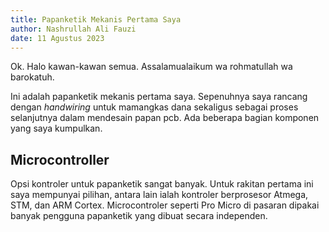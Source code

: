 ```yaml
---
title: Papanketik Mekanis Pertama Saya
author: Nashrullah Ali Fauzi
date: 11 Agustus 2023
---
```


Ok. Halo kawan-kawan semua. Assalamualaikum wa rohmatullah wa barokatuh.

Ini adalah papanketik mekanis pertama saya. Sepenuhnya saya rancang dengan *handwiring*
untuk mamangkas dana sekaligus sebagai proses selanjutnya
dalam mendesain papan pcb. Ada beberapa bagian komponen yang saya kumpulkan.

## Microcontroller

Opsi kontroler untuk papanketik sangat banyak. Untuk rakitan pertama ini saya mempunyai pilihan,
antara lain ialah kontroler berprosesor Atmega, STM, dan ARM Cortex.
Microcontroler seperti Pro Micro di pasaran dipakai banyak pengguna papanketik
yang dibuat secara independen.
